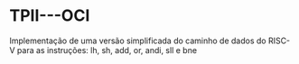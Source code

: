# TPII---OCI
Implementação de uma versão simplificada do caminho de dados do RISC-V para as instruções: lh, sh, add, or, andi, sll e bne
